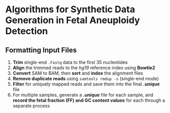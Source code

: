 # Algorithms for Synthetic Data Generation in Fetal Aneuploidy Detection

## Formatting Input Files
1. **Trim** single-end `.Fastq` data to the first 35 nucleotides  
2. **Align** the trimmed reads to the *hg19* reference index using **Bowtie2**  
3. **Convert** SAM to BAM, then **sort** and **index** the alignment files  
4. **Remove duplicate reads** using `samtools rmdup -s` (single-end mode)  
5. **Filter** for uniquely mapped reads and save them into the final ***.unique*** file  
6. For multiple samples, generate a ***.unique*** file for each sample, and **record the fetal fraction (FF) and GC content values** for each through a separate process  
